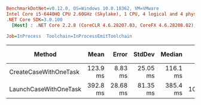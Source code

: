 ``` ini

BenchmarkDotNet=v0.12.0, OS=Windows 10.0.18362, VM=VMware
Intel Core i5-6440HQ CPU 2.60GHz (Skylake), 1 CPU, 4 logical and 4 physical cores
.NET Core SDK=3.0.100
  [Host] : .NET Core 2.2.8 (CoreCLR 4.6.28207.03, CoreFX 4.6.28208.02), X64 RyuJIT DEBUG  [AttachedDebugger]

Job=InProcess  Toolchain=InProcessEmitToolchain  

```
|                Method |     Mean |    Error |   StdDev |   Median |     Gen 0 | Gen 1 | Gen 2 | Allocated |
|---------------------- |---------:|---------:|---------:|---------:|----------:|------:|------:|----------:|
| CreateCaseWithOneTask | 123.9 ms |  8.83 ms | 25.05 ms | 116.1 ms |         - |     - |     - |   8.61 KB |
| LaunchCaseWithOneTask | 392.8 ms | 28.68 ms | 81.35 ms | 385.4 ms | 1000.0000 |     - |     - |   8.61 KB |

